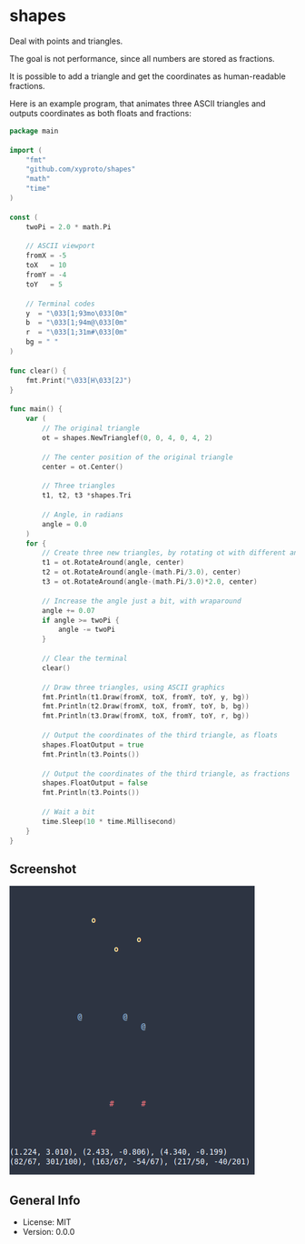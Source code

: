 # shapes

Deal with points and triangles.

The goal is not performance, since all numbers are stored as fractions.

It is possible to add a triangle and get the coordinates as human-readable fractions.

Here is an example program, that animates three ASCII triangles and outputs coordinates as both floats and fractions:

```go
package main

import (
	"fmt"
	"github.com/xyproto/shapes"
	"math"
	"time"
)

const (
	twoPi = 2.0 * math.Pi

	// ASCII viewport
	fromX = -5
	toX   = 10
	fromY = -4
	toY   = 5

	// Terminal codes
	y  = "\033[1;93mo\033[0m"
	b  = "\033[1;94m@\033[0m"
	r  = "\033[1;31m#\033[0m"
	bg = " "
)

func clear() {
	fmt.Print("\033[H\033[2J")
}

func main() {
	var (
		// The original triangle
		ot = shapes.NewTrianglef(0, 0, 4, 0, 4, 2)

		// The center position of the original triangle
		center = ot.Center()

		// Three triangles
		t1, t2, t3 *shapes.Tri

		// Angle, in radians
		angle = 0.0
	)
	for {
		// Create three new triangles, by rotating ot with different angles
		t1 = ot.RotateAround(angle, center)
		t2 = ot.RotateAround(angle-(math.Pi/3.0), center)
		t3 = ot.RotateAround(angle-(math.Pi/3.0)*2.0, center)

		// Increase the angle just a bit, with wraparound
		angle += 0.07
		if angle >= twoPi {
			angle -= twoPi
		}

		// Clear the terminal
		clear()

		// Draw three triangles, using ASCII graphics
		fmt.Println(t1.Draw(fromX, toX, fromY, toY, y, bg))
		fmt.Println(t2.Draw(fromX, toX, fromY, toY, b, bg))
		fmt.Println(t3.Draw(fromX, toX, fromY, toY, r, bg))

		// Output the coordinates of the third triangle, as floats
		shapes.FloatOutput = true
		fmt.Println(t3.Points())

		// Output the coordinates of the third triangle, as fractions
		shapes.FloatOutput = false
		fmt.Println(t3.Points())

		// Wait a bit
		time.Sleep(10 * time.Millisecond)
	}
}
```

## Screenshot

![screenshot](img/screenshot.png)

## General Info

* License: MIT
* Version: 0.0.0
